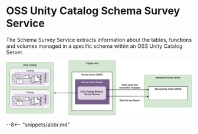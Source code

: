 <!-- SPDX-License-Identifier: CC-BY-4.0 -->
<!-- Copyright Contributors to the Egeria project. -->

# OSS Unity Catalog Schema Survey Service

The Schema Survey Service extracts information about the tables, functions and volumes managed in a specific schema within an OSS Unity Catalog Server.

![Connector Operation](schema-survey-service.svg)

--8<-- "snippets/abbr.md"
